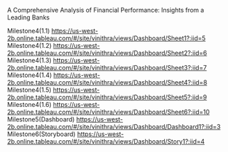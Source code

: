 A Comprehensive Analysis of Financial Performance: Insights from a
Leading Banks

Milestone4(1.1)
https://us-west-2b.online.tableau.com/#/site/vinithra/views/Dashboard/Sheet1?:iid=5
Milestone4(1.2)
https://us-west-2b.online.tableau.com/#/site/vinithra/views/Dashboard/Sheet2?:iid=6
Milestone4(1.3)
https://us-west-2b.online.tableau.com/#/site/vinithra/views/Dashboard/Sheet3?:iid=7
Milestone4(1.4)
https://us-west-2b.online.tableau.com/#/site/vinithra/views/Dashboard/Sheet4?:iid=8
Milestone4(1.5)
https://us-west-2b.online.tableau.com/#/site/vinithra/views/Dashboard/Sheet5?:iid=9
Milestone4(1.6)
https://us-west-2b.online.tableau.com/#/site/vinithra/views/Dashboard/Sheet6?:iid=10
Milestone5(Dashboard)
https://us-west-2b.online.tableau.com/#/site/vinithra/views/Dashboard/Dashboard1?:iid=3
Milestone6(Storyboard)
https://us-west-2b.online.tableau.com/#/site/vinithra/views/Dashboard/Story1?:iid=4
